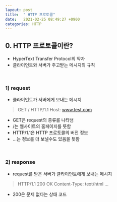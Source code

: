 ```yaml
---
layout: post
title:  " HTTP 프로토콜"
date:   2021-02-25 08:49:27 +0900
categories: HTTP
---
```


## 0. HTTP 프로토콜이란?
- HyperText Transfer Protocol의 약자
- 클라이언트와 서버가 주고받는 메시지의 규칙

<br/>

### 1) request
- 클라이언트가 서버에게 보내는 메시지
> GET / HTTP/1.1
> Host: www.test.com
- GET은 request의 종류를 나타냄
- /는 웹사이트의 홈페이지를 뜻함
- HTTP/1.1은 HTTP 프로토콜의 버전 정보
- ...는 정보를 더 보낼수도 있음을 뜻함

<br/>

### 2) response
- request를 받은 서버가 클라이언트에게 보내는 메시지

> HTTP/1.1 200 OK
> Content-Type: text/html
> ...
- 200은 문제 없다는 상태 코드
